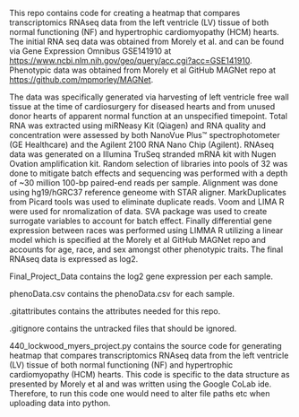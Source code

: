 This repo contains code for creating a heatmap that compares transcriptomics RNAseq data from the left ventricle (LV) tissue of both normal functioning (NF) and hypertrophic cardiomyopathy (HCM) hearts. The initial RNA seq data was obtained from Morely et al. and can be found via Gene Expression Omnibus GSE141910 at https://www.ncbi.nlm.nih.gov/geo/query/acc.cgi?acc=GSE141910. Phenotypic data was obtained from Morely et al GitHub MAGNet repo at https://github.com/mpmorley/MAGNet.

The data was specifically generated via harvesting of left ventricle free wall tissue at the time of cardiosurgery for diseased hearts and from unused donor hearts of apparent normal function at an unspecified timepoint. Total RNA was extracted using miRNeasy Kit (Qiagen) and RNA quality and concentration were assessed by both NanoVue Plus™ spectrophotometer (GE Healthcare) and the Agilent 2100 RNA Nano Chip (Agilent). RNAseq data was generated on a Illumina TruSeq stranded mRNA kit with Nugen Ovation amplification kit. Random selection of libraries into pools of 32 was done to mitigate batch effects and sequencing was performed with a depth of ~30 million 100-bp paired-end reads per sample. Alignment was done using hg19/hGRC37 reference geneome with STAR aligner. MarkDuplicates from Picard tools was used to eliminate duplicate reads. Voom and LIMA R were used for nromalization of data. SVA package was used to create surrogate variables to account for batch effect. Finally differential gene expression between races was performed using LIMMA R utilizing a linear model which is specified at the Morely et al GitHub MAGNet repo and accounts for age, race, and sex amongst other phenotypic traits. The final RNAseq data is expressed as log2.

Final_Project_Data contains the log2 gene expression per each sample.

phenoData.csv contains the phenoData.csv for each sample.

.gitattributes contains the attributes needed for this repo.

.gitignore contains the untracked files that should be ignored.

440_lockwood_myers_project.py contains the source code for generating heatmap that compares transcriptomics RNAseq data from the left ventricle (LV) tissue of both normal functioning (NF) and hypertrophic cardiomyopathy (HCM) hearts. This code is specific to the data structure as presented by Morely et al and was written using the Google CoLab ide. Therefore, to run this code one would need to alter file paths etc when uploading data into python.
